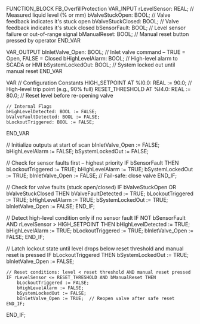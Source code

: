 FUNCTION_BLOCK FB_OverfillProtection
VAR_INPUT
    rLevelSensor: REAL;        // Measured liquid level (% or mm)
    bValveStuckOpen: BOOL;     // Valve feedback indicates it's stuck open
    bValveStuckClosed: BOOL;   // Valve feedback indicates it's stuck closed
    bSensorFault: BOOL;        // Level sensor failure or out-of-range signal
    bManualReset: BOOL;        // Manual reset button pressed by operator
END_VAR

VAR_OUTPUT
    bInletValve_Open: BOOL;    // Inlet valve command – TRUE = Open, FALSE = Closed
    bHighLevelAlarm: BOOL;     // High-level alarm to SCADA or HMI
    bSystemLockedOut: BOOL;    // System locked out until manual reset
END_VAR

VAR
    // Configuration Constants
    HIGH_SETPOINT AT %I0.0: REAL := 90.0;       // High-level trip point (e.g., 90% full)
    RESET_THRESHOLD AT %I4.0: REAL := 80.0;     // Reset level before re-opening valve

    // Internal Flags
    bHighLevelDetected: BOOL := FALSE;
    bValveFaultDetected: BOOL := FALSE;
    bLockoutTriggered: BOOL := FALSE;
END_VAR

// Initialize outputs at start of scan
bInletValve_Open := FALSE;
bHighLevelAlarm := FALSE;
bSystemLockedOut := FALSE;

// Check for sensor faults first – highest priority
IF bSensorFault THEN
    bLockoutTriggered := TRUE;
    bHighLevelAlarm := TRUE;
    bSystemLockedOut := TRUE;
    bInletValve_Open := FALSE;  // Fail-safe: close valve
END_IF;

// Check for valve faults (stuck open/closed)
IF bValveStuckOpen OR bValveStuckClosed THEN
    bValveFaultDetected := TRUE;
    bLockoutTriggered := TRUE;
    bHighLevelAlarm := TRUE;
    bSystemLockedOut := TRUE;
    bInletValve_Open := FALSE;
END_IF;

// Detect high-level condition only if no sensor fault
IF NOT bSensorFault AND rLevelSensor > HIGH_SETPOINT THEN
    bHighLevelDetected := TRUE;
    bHighLevelAlarm := TRUE;
    bLockoutTriggered := TRUE;
    bInletValve_Open := FALSE;
END_IF;

// Latch lockout state until level drops below reset threshold and manual reset is pressed
IF bLockoutTriggered THEN
    bSystemLockedOut := TRUE;
    bInletValve_Open := FALSE;

    // Reset conditions: level < reset threshold AND manual reset pressed
    IF rLevelSensor <= RESET_THRESHOLD AND bManualReset THEN
        bLockoutTriggered := FALSE;
        bHighLevelAlarm := FALSE;
        bSystemLockedOut := FALSE;
        bInletValve_Open := TRUE;  // Reopen valve after safe reset
    END_IF;
END_IF;
